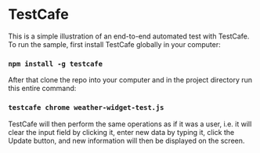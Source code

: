 # TestCafe

This is a simple illustration of an end-to-end automated test with TestCafe. To run the sample, first install TestCafe globally in your computer: 

### `npm install -g testcafe`

After that clone the repo into your computer and in the project directory run this entire command: 

### `testcafe chrome weather-widget-test.js`

TestCafe will then perform the same operations as if it was a user, i.e. it will clear the input field by clicking it, enter new data by typing it, click the Update button, and new information will then be displayed on the screen. 